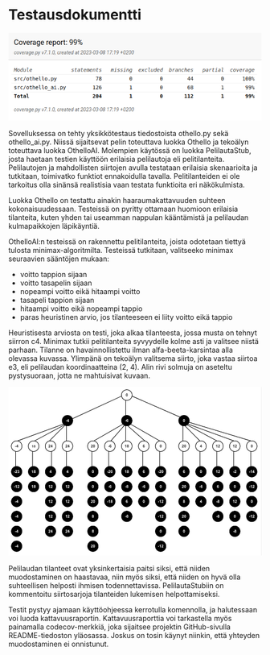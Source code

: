 # Testausdokumentti

![Kattavuusraportti](testikattavuusraportti2023-03-08.png)

Sovelluksessa on tehty yksikkötestaus tiedostoista othello.py sekä othello_ai.py.
Niissä sijaitsevat pelin toteuttava luokka Othello ja tekoälyn toteuttava luokka OthelloAI.
Molempien käytössä on luokka PelilautaStub, josta haetaan testien käyttöön erilaisia pelilautoja eli pelitilanteita.
Pelilautojen ja mahdollisten siirtojen avulla testataan erilaisia skenaarioita
ja tutkitaan, toimivatko funktiot ennakoidulla tavalla.
Pelitilanteiden ei ole tarkoitus olla sinänsä realistisia vaan testata funktioita eri näkökulmista.

Luokka Othello on testattu ainakin haaraumakattavuuden suhteen kokonaisuudessaan. 
Testeissä on pyritty ottamaan huomioon erilaisia tilanteita, kuten
yhden tai useamman nappulan kääntämistä ja pelilaudan kulmapaikkojen läpikäyntiä.

OthelloAI:n testeissä on rakennettu pelitilanteita, joista odotetaan tiettyä tulosta minimax-algoritmilta.
Testeissä tutkitaan, valitseeko minimax seuraavien sääntöjen mukaan:

- voitto tappion sijaan
- voitto tasapelin sijaan
- nopeampi voitto eikä hitaampi voitto
- tasapeli tappion sijaan
- hitaampi voitto eikä nopeampi tappio
- paras heuristinen arvio, jos tilanteeseen ei liity voitto eikä tappio

Heuristisesta arviosta on testi, joka alkaa tilanteesta, jossa musta on tehnyt siirron c4.
Minimax tutkii pelitilanteita syvyydelle kolme asti ja valitsee niistä parhaan.
Tilanne on havainnollistettu ilman alfa-beeta-karsintaa alla olevassa kuvassa.
Ylimpänä on tekoälyn valitsema siirto, joka vastaa siirtoa e3,
eli pelilaudan koordinaatteina (2, 4). Alin rivi solmuja on aseteltu pystysuoraan, jotta ne mahtuisivat kuvaan.

![Minimax-pelipuu](minimax_pelipuu.png)

Pelilaudan tilanteet ovat yksinkertaisia paitsi siksi, että niiden muodostaminen on haastavaa,
niin myös siksi, että niiden on hyvä olla suhteellisen helposti ihmisen todennettavissa.
PelilautaStubiin on kommentoitu siirtosarjoja tilanteiden lukemisen helpottamiseksi.

Testit pystyy ajamaan käyttöohjeessa kerrotulla komennolla, ja halutessaan voi luoda kattavuusraportin.
Kattavuusraporttia voi tarkastella myös painamalla codecov-merkkiä,
joka sijaitsee projektin GitHub-sivulla README-tiedoston yläosassa.
Joskus on tosin käynyt niinkin, että yhteyden muodostaminen ei onnistunut. 

